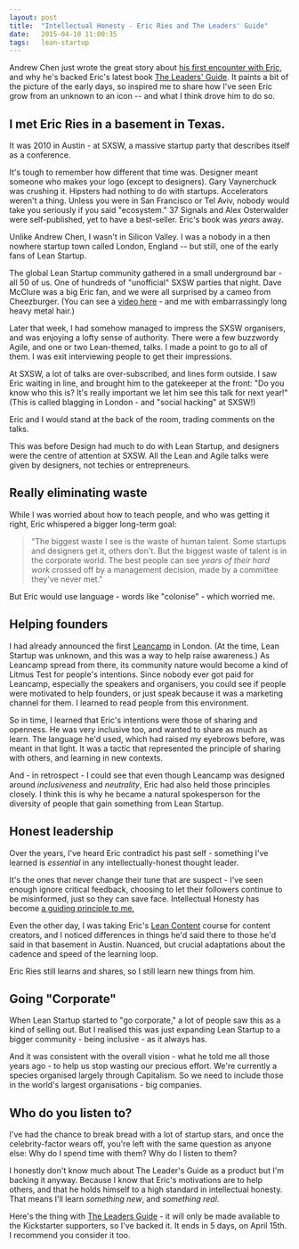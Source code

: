 ```yaml
---
layout: post
title:  "Intellectual Honesty - Eric Ries and The Leaders' Guide"
date:   2015-04-10 11:00:35
tags:   lean-startup
---
```


Andrew Chen just wrote the great story about [his first encounter with Eric](http://andrewchen.co/how-i-first-met-eric-ries-and-also-why-ive-ordered-his-new-kickstarter-exclusive-book-the-leaders-guide/), and why he's backed Eric's latest book [The Leaders' Guide](https://www.kickstarter.com/projects/881308232/only-on-kickstarter-the-leaders-guide-by-eric-ries). It paints a bit of the picture of the early days, so inspired me to share how I've seen Eric grow from an unknown to an icon -- and what I think drove him to do so.

## I met Eric Ries in a basement in Texas. 

It was 2010 in Austin - at SXSW, a massive startup party that describes itself as a conference. 

It's tough to remember how different that time was.  Designer meant someone who makes your logo (except to designers).  Gary Vaynerchuck was crushing it.   Hipsters had nothing to do with startups. Accelerators weren't a thing. Unless you were in San Francisco or Tel Aviv, nobody would take you seriously if you said "ecosystem." 37 Signals and Alex Osterwalder were self-published, yet to have a best-seller. Eric's book was *years* away. 

Unlike Andrew Chen, I wasn't in Silicon Valley. I was a nobody in a then nowhere startup town called London, England -- but still, one of the early fans of Lean Startup.

The global Lean Startup community gathered in a small underground bar - all 50 of us.  One of hundreds of "unofficial" SXSW parties that night. Dave McClure was a big Eric fan, and we were all surprised by a cameo from Cheezburger. (You can see a [video here](https://www.youtube.com/watch?v=QNIFwNVSwpc) - and me with embarrassingly long heavy metal hair.) 

Later that week, I had somehow managed to impress the SXSW organisers, and was enjoying a lofty sense of authority.  There were a few buzzwordy Agile, and one or two Lean-themed, talks.  I made a point to go to all of them. I was exit interviewing people to get their impressions.

At SXSW, a lot of talks are over-subscribed, and lines form outside.  I saw Eric waiting in line, and brought him to the gatekeeper at the front: "Do you know who this is? It's really important we let him see this talk for next year!"  (This is called blagging in London - and "social hacking" at SXSW!)

Eric and I would stand at the back of the room, trading comments on the talks.

This was before Design had much to do with Lean Startup, and designers were the centre of attention at SXSW.  All the Lean and Agile talks were given by designers, not techies or entrepreneurs. 

## Really eliminating waste

While I was worried about how to teach people, and who was getting it right, Eric whispered a bigger long-term goal:

> "The biggest waste I see is the waste of human talent.  Some startups and designers get it, others don't.  But the biggest waste of talent is in the corporate world. The best people can see *years of their hard work* crossed off by a management decision, made by a committee they've never met."

But Eric would use language - words like "colonise" - which worried me. 

## Helping founders

I had already announced the first [Leancamp](http://leancamp.co) in London. (At the time, Lean Startup was unknown, and this was a way to help raise awareness.) As Leancamp spread from there, its community nature would become a kind of Litmus Test for people's intentions.  Since nobody ever got paid for Leancamp, especially the speakers and organisers, you could see if people were motivated to help founders, or just speak because it was a marketing channel for them. I learned to read people from this environment.

So in time, I learned that Eric's intentions were those of sharing and openness.  He was very inclusive too, and wanted to share as much as learn. The language he'd used, which had raised my eyebrows before, was meant in that light.  It was a tactic that represented the principle of sharing with others, and learning in new contexts.

And - in retrospect - I could see that even though Leancamp was designed around *inclusiveness* and *neutrality*, Eric had also held those principles closely.  I think this is why he became a natural spokesperson for the diversity of people that gain something from Lean Startup.

## Honest leadership

Over the years, I've heard Eric contradict his past self - something I've learned is *essential* in any intellectually-honest thought leader. 

It's the ones that never change their tune that are suspect - I've seen enough ignore critical feedback, choosing to let their followers continue to be misinformed, just so they can save face.  Intellectual Honesty has become [a guiding principle to me.](http://swombat.com/2014/7/29/principled-decisions)

Even the other day, I was taking Eric's [Lean Content](http://leancontent.atotaldisruption.com/) course for content creators, and I noticed differences in things he'd said there to those he'd said in that basement in Austin.  Nuanced, but crucial adaptations about the cadence and speed of the learning loop.

Eric Ries still learns and shares, so I still learn new things from him.

## Going "Corporate"

When Lean Startup started to "go corporate," a lot of people saw this as a kind of selling out.  But I realised this was just expanding Lean Startup to a bigger community - being inclusive - as it always has.

And it was consistent with the overall vision - what he told me all those years ago - to help us stop wasting our precious effort.  We're currently a species organised largely through Capitalism. So we need to include those in the world's largest organisations - big companies.

## Who do you listen to?

I've had the chance to break bread with a lot of startup stars, and once the celebrity-factor wears off, you're left with the same question as anyone else: Why do I spend time with them?  Why do I listen to them?

I honestly don't know much about The Leader's Guide as a product but I'm backing it anyway.  Because I know that Eric's motivations are to help others, and that he holds himself to a high standard in intellectual honesty. That means I'll learn *something new*, and *something real*.

Here's the thing with [The Leaders Guide](https://www.kickstarter.com/projects/881308232/only-on-kickstarter-the-leaders-guide-by-eric-ries) - it will only be made available to the Kickstarter supporters, so I've backed it.  It ends in 5 days, on April 15th. I recommend you consider it too.






